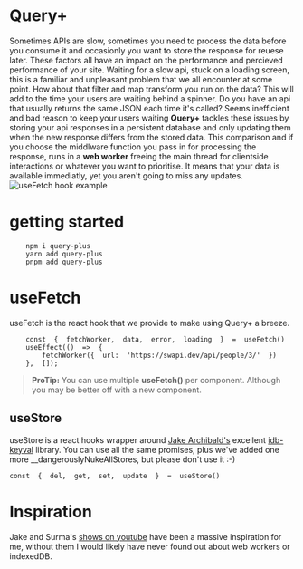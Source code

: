 # Query+

Sometimes APIs are slow, sometimes you need to process the data before you consume it and occasionly you want to store the response for reuese later. These factors all have an impact on the performance and percieved performance of your site. Waiting for a slow api, stuck on a loading screen, this is a familiar and unpleasant problem that we all encounter at some point. How about that filter and map transform you run on the data? This will add to the time your users are waiting behind a spinner. Do you have an api that usually returns the same JSON each time it's called? Seems inefficient and bad reason to keep your users waiting
**Query+** tackles these issues by storing your api responses in a persistent database and only updating them when the new response differs from the stored data. This comparison and if you choose the middlware function you pass in for processing the response, runs in a **web worker** freeing the main thread for clientside interactions or whatever you want to prioritise. It means that your data is available immediatly, yet you aren't going to miss any updates. 
![useFetch hook example](https://repository-images.githubusercontent.com/505699390/e7071961-16bf-4dc2-b31e-f72eca2940a5)
# getting started
        npm i query-plus
        yarn add query-plus
        pnpm add query-plus
# useFetch

useFetch is the react hook that we provide to make using Query+ a breeze.

        const  {  fetchWorker,  data,  error,  loading  }  =  useFetch()
        useEffect(()  =>  {
            fetchWorker({  url:  'https://swapi.dev/api/people/3/'  })
        },  []);
> **ProTip:** You can use multiple **useFetch()** per component. Although you may be better off with a new component.




## useStore

useStore is a react hooks wrapper around [Jake Archibald's](https://github.com/jakearchibald) excellent [idb-keyval](https://github.com/jakearchibald/idb-keyval) library. You can use all the same promises, plus we've added one more __dangerouslyNukeAllStores, but please don't use it :-)

    const  {  del,  get,  set,  update  }  =  useStore()

# Inspiration

Jake and Surma's [shows on youtube](https://www.youtube.com/c/GoogleChromeDevelopers) have been a massive inspiration for me, without them I would likely have never found out about web workers or indexedDB.